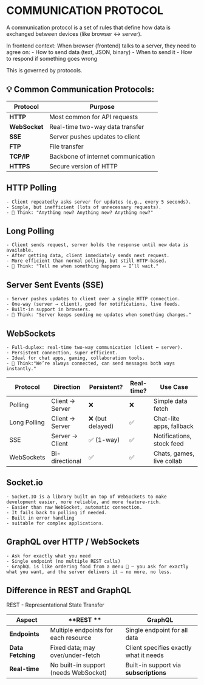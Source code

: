 # COMMUNICATION PROTOCOL

A communication protocol is a set of rules that define how data is exchanged between devices (like browser ↔ server).

In frontend context:
When browser (frontend) talks to a server, they need to agree on:
    - How to send data (text, JSON, binary)
    - When to send it
    - How to respond if something goes wrong

This is governed by protocols.


## 💡 Common Communication Protocols:

| Protocol      | Purpose                            |
| ------------- | ---------------------------------- |
| **HTTP**      | Most common for API requests       |
| **WebSocket** | Real-time two-way data transfer    |
| **SSE**       | Server pushes updates to client    |
| **FTP**       | File transfer                      |
| **TCP/IP**    | Backbone of internet communication |
| **HTTPS**     | Secure version of HTTP             |


## HTTP Polling

    - Client repeatedly asks server for updates (e.g., every 5 seconds).
    - Simple, but inefficient (lots of unnecessary requests).
    - 🧠 Think: "Anything new? Anything new? Anything new?"

## Long Polling

    - Client sends request, server holds the response until new data is available.
    - After getting data, client immediately sends next request.
    - More efficient than normal polling, but still HTTP-based.
    - 🧠 Think: "Tell me when something happens — I’ll wait."

## Server Sent Events (SSE)

    - Server pushes updates to client over a single HTTP connection.
    - One-way (server → client), good for notifications, live feeds.
    - Built-in support in browsers.
    - 🧠 Think: "Server keeps sending me updates when something changes."

## WebSockets

    - Full-duplex: real-time two-way communication (client ↔ server).
    - Persistent connection, super efficient.
    - Ideal for chat apps, gaming, collaboration tools.
    - 🧠 Think:"We’re always connected, can send messages both ways instantly."

| Protocol     | Direction       | Persistent?     | Real-time? | Use Case                  |
| ------------ | --------------- | --------------- | ---------- | ------------------------- |
| Polling      | Client → Server | ❌               | ❌          | Simple data fetch         |
| Long Polling | Client → Server | ❌ (but delayed) | ✅          | Chat-lite apps, fallback  |
| SSE          | Server → Client | ✅ (1-way)       | ✅          | Notifications, stock feed |
| WebSockets   | Bi-directional  | ✅               | ✅          | Chats, games, live collab |


## Socket.io

    - Socket.IO is a library built on top of WebSockets to make development easier, more reliable, and more feature-rich.
    - Easier than raw WebSocket, automatic connection.
    - It fails back to polling if needed.
    - Built in error handling
    - suitable for complex applications.


## GraphQL over HTTP / WebSockets

    - Ask for exactly what you need
    - Single endpoint (no multiple REST calls)
    - GraphQL is like ordering food from a menu 🧾 — you ask for exactly what you want, and the server delivers it — no more, no less.

## Difference in REST and GraphQL

REST - Representational State Transfer

| Aspect            | **REST **                              | **GraphQL**                            
| ----------------- | ------------------------------------- | -------------------------------------- |
| **Endpoints**     | Multiple endpoints for each resource  | Single endpoint for all data           |
| **Data Fetching** | Fixed data; may over/under-fetch      | Client specifies exactly what it needs |
| **Real-time**     | No built-in support (needs WebSocket) | Built-in support via **subscriptions** |








